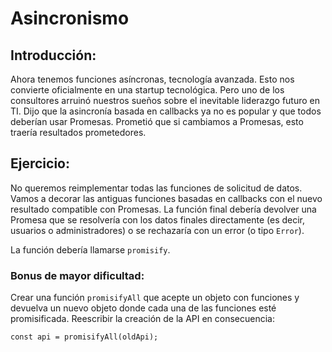 # Asincronismo

## Introducción:

Ahora tenemos funciones asíncronas, tecnología avanzada. Esto nos convierte oficialmente en una startup tecnológica. Pero uno de los consultores arruinó nuestros sueños sobre el inevitable liderazgo futuro en TI. Dijo que la asincronía basada en callbacks ya no es popular y que todos deberían usar Promesas. Prometió que si cambiamos a Promesas, esto traería resultados prometedores.

## Ejercicio:

No queremos reimplementar todas las funciones de solicitud de datos. Vamos a decorar las antiguas funciones basadas en callbacks con el nuevo resultado compatible con Promesas. La función final debería devolver una Promesa que se resolvería con los datos finales directamente (es decir, usuarios o administradores) o se rechazaría con un error (o tipo `Error`).

La función debería llamarse `promisify`.

### Bonus de mayor dificultad:

Crear una función `promisifyAll` que acepte un objeto con funciones y devuelva un nuevo objeto donde cada una de las funciones esté promisificada. Reescribir la creación de la API en consecuencia:

`const api = promisifyAll(oldApi);`
